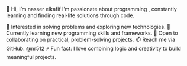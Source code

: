 👋 Hi, I’m nasser elkafif
I’m passionate about programming , constantly learning and finding real-life solutions through code.

👀 Interested in solving problems and exploring new technologies.
🌱 Currently learning new programming skills and frameworks.
💞️ Open to collaborating on practical, problem-solving projects.
📫 Reach me via GitHub: @nr512
⚡ Fun fact: I love combining logic and creativity to build meaningful projects.
